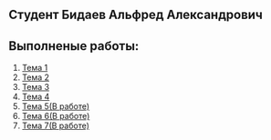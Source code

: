 

## Студент Бидаев Альфред Александрович

## Выполненые работы:
1. [Тема 1](https://github.com/Wrdalf/SoftwareEngineering/blob/main/Tema-1/Tema-1.md)
2. [Тема 2](https://github.com/Wrdalf/SoftwareEngineering/blob/main/%D1%82%D0%B5%D0%BC%D0%B0-2/Tema2.md)
3. [Тема 3](https://github.com/Wrdalf/SoftwareEngineering/blob/main/Tema-3/Tema3.md)
4. [Тема 4](https://github.com/Wrdalf/SoftwareEngineering/blob/main/Tema-4/Tema-4.md)
5. [Тема 5(В работе)]()
6. [Тема 6(В работе)]()
7. [Тема 7(В работе)]()



